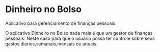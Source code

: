 Dinheiro no Bolso
=================

Aplicativo para gerenciamento de finanças pessoais


O aplicativo Dinheiro no Bolso nada mais é que um gestor de finanças pessoais. Neste caso para que o usuário possa
ter controle sobre seus gastos diarios,semanais,mensais ou anuais.
